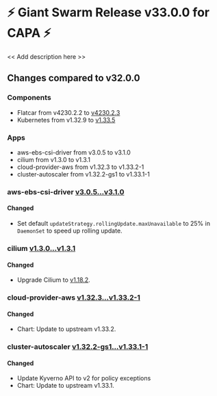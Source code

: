 # :zap: Giant Swarm Release v33.0.0 for CAPA :zap:

<< Add description here >>

## Changes compared to v32.0.0

### Components

- Flatcar from v4230.2.2 to [v4230.2.3](https://www.flatcar-linux.org/releases/#release-4230.2.3)
- Kubernetes from v1.32.9 to [v1.33.5](https://github.com/kubernetes/kubernetes/blob/master/CHANGELOG/CHANGELOG-1.33.md#v1.33.5)

### Apps

- aws-ebs-csi-driver from v3.0.5 to v3.1.0
- cilium from v1.3.0 to v1.3.1
- cloud-provider-aws from v1.32.3 to v1.33.2-1
- cluster-autoscaler from v1.32.2-gs1 to v1.33.1-1

### aws-ebs-csi-driver [v3.0.5...v3.1.0](https://github.com/giantswarm/aws-ebs-csi-driver-app/compare/v3.0.5...v3.1.0)

#### Changed

- Set default `updateStrategy.rollingUpdate.maxUnavailable` to 25% in `DaemonSet` to speed up rolling update.

### cilium [v1.3.0...v1.3.1](https://github.com/giantswarm/cilium-app/compare/v1.3.0...v1.3.1)

#### Changed

- Upgrade Cilium to [v1.18.2](https://github.com/cilium/cilium/releases/tag/v1.18.2).

### cloud-provider-aws [v1.32.3...v1.33.2-1](https://github.com/giantswarm/aws-cloud-controller-manager-app/compare/v1.32.3...v1.33.2-1)

#### Changed

- Chart: Update to upstream v1.33.2.

### cluster-autoscaler [v1.32.2-gs1...v1.33.1-1](https://github.com/giantswarm/cluster-autoscaler-app/compare/v1.32.2-gs1...v1.33.1-1)

#### Changed

- Update Kyverno API to v2 for policy exceptions
- Chart: Update to upstream v1.33.1.
